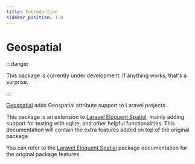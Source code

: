 ```yaml
---
title: Introduction
sidebar_position: 1.0
---
```


# Geospatial

:::danger

This package is currently under development. If anything works, that's a surprise.

:::

[Geospatial](https://github.com/Javaabu/geospatial) adds Geospatial attribute support to Laravel projects.

This package is an extension to [Laravel Eloquent Spatial](https://github.com/MatanYadaev/laravel-eloquent-spatial), mainly adding support for testing with sqlite, and other helpful functionalities. This documentation will contain the extra features added on top of the original package.

You can refer to the [Laravel Eloquent Spatial](https://github.com/MatanYadaev/laravel-eloquent-spatial) package documentation for the original package features.


